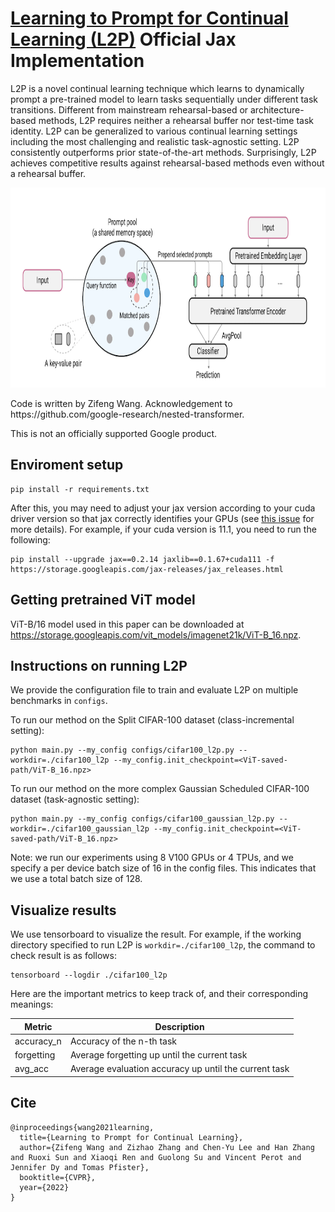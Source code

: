 # [Learning to Prompt for Continual Learning (L2P)](https://arxiv.org/pdf/2112.08654.pdf) Official Jax Implementation

L2P is a novel continual learning technique which learns to dynamically prompt a pre-trained model to learn tasks sequentially under different task transitions. Different from mainstream rehearsal-based or architecture-based methods, L2P requires neither a rehearsal buffer nor test-time task identity. L2P can be generalized to various continual learning settings including the most challenging and realistic task-agnostic setting. L2P consistently outperforms prior state-of-the-art methods. Surprisingly, L2P achieves competitive results against rehearsal-based methods even without a rehearsal buffer.
<p align="center">
<img src="./l2p_illustration.png" width="850" height="320">
</p>
Code is written by Zifeng Wang. Acknowledgement to https://github.com/google-research/nested-transformer.

This is not an officially supported Google product.

## Enviroment setup
```
pip install -r requirements.txt
```
After this, you may need to adjust your jax version according to your cuda driver version so that jax correctly identifies your GPUs (see [this issue](https://github.com/google/jax/issues/5231) for more details).
For example, if your cuda version is 11.1, you need to run the following:
```
pip install --upgrade jax==0.2.14 jaxlib==0.1.67+cuda111 -f https://storage.googleapis.com/jax-releases/jax_releases.html
```

## Getting pretrained ViT model
ViT-B/16 model used in this paper can be downloaded at https://storage.googleapis.com/vit_models/imagenet21k/ViT-B_16.npz.


## Instructions on running L2P
We provide the configuration file to train and evaluate L2P on multiple benchmarks in `configs`.


To run our method on the Split CIFAR-100 dataset (class-incremental setting):

```
python main.py --my_config configs/cifar100_l2p.py --workdir=./cifar100_l2p --my_config.init_checkpoint=<ViT-saved-path/ViT-B_16.npz>
```

To run our method on the more complex Gaussian Scheduled CIFAR-100 dataset (task-agnostic setting):

```
python main.py --my_config configs/cifar100_gaussian_l2p.py --workdir=./cifar100_gaussian_l2p --my_config.init_checkpoint=<ViT-saved-path/ViT-B_16.npz>
```

Note: we run our experiments using 8 V100 GPUs or 4 TPUs, and we specify a per device batch size of 16 in the config files. This indicates that we use a total batch size of 128.


## Visualize results
We use tensorboard to visualize the result. For example, if the working directory specified to run L2P is `workdir=./cifar100_l2p`, the command to check result is as follows:

```
tensorboard --logdir ./cifar100_l2p
```
Here are the important metrics to keep track of, and their corresponding meanings:

| Metric    | Description |
| ----------- | ----------- |
| accuracy_n      | Accuracy of the n-th task       |
| forgetting   | Average forgetting up until the current task       |
| avg_acc  | Average evaluation accuracy up until the current task      |



## Cite
```
@inproceedings{wang2021learning,
  title={Learning to Prompt for Continual Learning},
  author={Zifeng Wang and Zizhao Zhang and Chen-Yu Lee and Han Zhang and Ruoxi Sun and Xiaoqi Ren and Guolong Su and Vincent Perot and Jennifer Dy and Tomas Pfister},
  booktitle={CVPR},
  year={2022}
}
```
